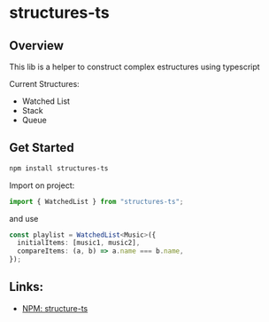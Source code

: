 # structures-ts

## Overview

This lib is a helper to construct complex estructures using typescript

Current Structures:

- Watched List
- Stack
- Queue

## Get Started

```bash
npm install structures-ts
```

Import on project:

```ts
import { WatchedList } from "structures-ts";
```

and use

```ts
const playlist = WatchedList<Music>({
  initialItems: [music1, music2],
  compareItems: (a, b) => a.name === b.name,
});
```

## Links:

- [NPM: structure-ts](https://www.npmjs.com/package/structures-ts)
